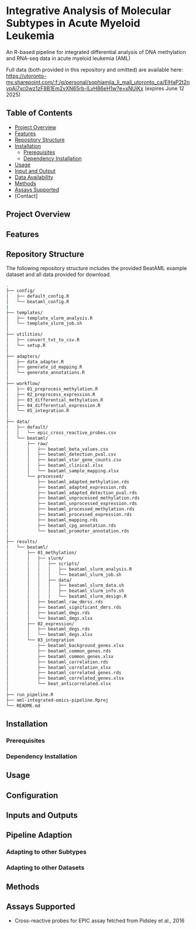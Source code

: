 # Integrative Analysis of Molecular Subtypes in Acute Myeloid Leukemia

An R-based pipeline for integrated differential analysis of DNA methylation and RNA-seq data in acute myeloid leukemia (AML)

Full data (both provided in this repository and omitted) are available here: https://utoronto-my.sharepoint.com/:f:/g/personal/sophiamjia_li_mail_utoronto_ca/ElHaP2t2nvpAi7xc0wz1zF8B1Em2vXN65rb-lLvH86eH1w?e=xNUiKx (expires June 12 2025)

## Table of Contents
- [Project Overview](#project-overview)
- [Features](#features)
- [Repository Structure](#repository-structure)
- [Installation](#installation)
  - [Prerequisites](#prerequisites)
  - [Dependency Installation](#dependency-installation)
- [Usage](#usage)
- [Input and Output](#input-and-output)
- [Data Availability](#data-availability)
- [Methods](#methods)
- [Assays Supported](#assays-supported)
- [Contact]
## Project Overview

## Features

## Repository Structure
The following repository structure includes the provided BeatAML example dataset and all data provided for download.

```bash
.
├── config/
│   ├── default_config.R
│   └── beataml_config.R
|
├── templates/
│   ├── template_slurm_analysis.R
│   └── template_slurm_job.sh
│
├── utilities/
│   ├── convert_txt_to_csv.R
│   └── setup.R
│
├── adapters/
│   ├── data_adapter.R
│   ├── generate_id_mapping.R
│   └── generate_annotations.R
│
├── workflow/
│   ├── 01_preprocess_methylation.R
│   ├── 02_preprocess_expression.R
│   ├── 03_differential_methylation.R
│   ├── 04_differential_expression.R
│   └── 05_integration.R
│
├── data/
│   ├── default/
│   │   └── epic_cross_reactive_probes.csv
│   └── beataml/
│       ├── raw/
│       │   ├── beataml_beta_values.csv
│       │   ├── beataml_detection_pval.csv
│       │   ├── beataml_star_gene_counts.csv
│       │   ├── beataml_clinical.xlsx
│       │   └── beataml_sample_mapping.xlsx
│       └── processed/
│           ├── beataml_adapted_methylation.rds
│           ├── beataml_adapted_expression.rds
│           ├── beataml_adapted_detection_pval.rds
│           ├── beataml_unprocessed_methylation.rds
│           ├── beataml_unprocessed_expression.rds
│           ├── beataml_processed_methylation.rds
│           ├── beataml_processed_expression.rds
│           ├── beataml_mapping.rds
│           ├── beataml_cpg_annotation.rds
│           └── beataml_promoter_annotation.rds
│
├── results/
│   └── beataml/
│       ├── 01_methylation/
│       │   ├── slurm/
│       │   │   ├── scripts/
│       │   │   │   ├── beataml_slurm_analysis.R
│       │   │   │   └── beataml_slurm_job.sh
│       │   │   ├── data/
│       │   │   │   ├── beataml_slurm_data.sh
│       │   │   │   ├── beataml_slurm_info.sh
│       │   │   │   └── beataml_slurm_design.R
│       │   ├── beataml_raw_dmrss.rds
│       │   ├── beataml_significant_dmrs.rds
│       │   ├── beataml_dmgs.rds
│       │   └── beataml_dmgs.xlsx
│       ├── 02_expression/
│       │   ├── beataml_degs.rds
│       │   └── beataml_degs.xlsx
│       └── 03_integration
│           ├── beataml_background_genes.xlsx
│           ├── beataml_common_genes.rds
│           ├── beataml_common_genes.xlsx
│           ├── beataml_correlation.rds
│           ├── beataml_correlation_xlsx
│           ├── beataml_correlated_genes.rds
│           ├── beataml_correlated_genes.xlsx
│           └── beat_anticorrelated.xlsx
│
├── run_pipeline.R
├── aml-integrated-omics-pipeline.Rproj
└── README.md
```

## Installation
  ### Prerequisites
  ### Dependency Installation

## Usage

## Configuration

## Inputs and Outputs

## Pipeline Adaption
  ### Adapting to other Subtypes
  ### Adapting to other Datasets

## Methods

## Assays Supported
- Cross-reactive probes for EPIC assay fetched from Pidsley et al., 2016
